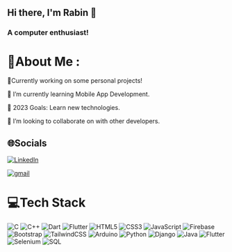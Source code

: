 

## Hi there, I'm Rabin 👋
### A computer enthusiast!
# 💫About Me :
🔭Currently working on some personal projects!

🌱 I’m currently learning Mobile App Development.

🥅 2023 Goals: Learn new technologies.

👯 I’m looking to collaborate on with other developers.

## 🌐Socials
[![LinkedIn](https://img.shields.io/badge/LinkedIn-%230077B5.svg?logo=linkedin&logoColor=white)](https://www.linkedin.com/in/rabin-shrestha-067a29166/) 

[![gmail](https://img.shields.io/badge/gmail-1DA1F2?logo=gmail&logoColor=grey)](https://mail.google.com/mail/u/0/#inbox?compose=GTvVlcSBptPTGPRTjRdpTQrDTzGNPNZKLKHgxnzxWpnMfJbqRMqxNzlHbzjQWbQvpdjSVgxlqZhxJ)

# 💻Tech Stack
![C](https://img.shields.io/badge/c-%2300599C.svg?style=plastic&logo=c&logoColor=white) ![C++](https://img.shields.io/badge/c++-%2300599C.svg?style=plastic&logo=c%2B%2B&logoColor=white) ![Dart](https://img.shields.io/badge/dart-%230175C2.svg?style=plastic&logo=dart&logoColor=white) ![Flutter](https://img.shields.io/badge/Postman-FF6C37?style=plastic&logo=postman&logoColor=white)
![HTML5](https://img.shields.io/badge/html5-%23E34F26.svg?style=plastic&logo=html5&logoColor=white) ![CSS3](https://img.shields.io/badge/css3-%231572B6.svg?style=plastic&logo=css3&logoColor=white) ![JavaScript](https://img.shields.io/badge/javascript-%23323330.svg?style=plastic&logo=javascript&logoColor=%23F7DF1E) ![Firebase](https://img.shields.io/badge/firebase-%23039BE5.svg?style=plastic&logo=firebase)  ![Bootstrap](https://img.shields.io/badge/bootstrap-%23563D7C.svg?style=plastic&logo=bootstrap&logoColor=white) ![TailwindCSS](https://img.shields.io/badge/tailwindcss-%2338B2AC.svg?style=plastic&logo=tailwind-css&logoColor=white) ![Arduino](https://img.shields.io/badge/-Arduino-00979D?style=plastic&logo=Arduino&logoColor=white)
![Python](https://img.shields.io/badge/Python-%233776AB.svg?style=plastic&logo=python&logoColor=white)
![Django](https://img.shields.io/badge/Django-%23092E20.svg?style=plastic&logo=django&logoColor=white)
![Java](https://img.shields.io/badge/Java-%23007396.svg?style=plastic&logo=java&logoColor=white)
![Flutter](https://img.shields.io/badge/Flutter-%2302569B.svg?style=plastic&logo=flutter&logoColor=white)
![Selenium](https://img.shields.io/badge/Selenium-%230072C6.svg?style=plastic&logo=selenium&logoColor=white)
![SQL](https://img.shields.io/badge/SQL-%2300599C.svg?style=plastic&logo=sql&logoColor=white)










